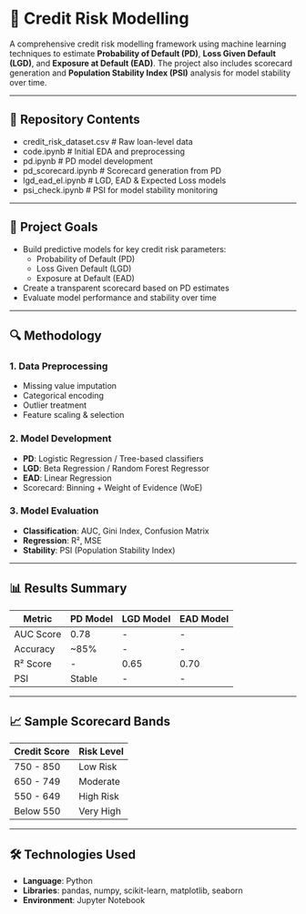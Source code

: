 # 🏦 Credit Risk Modelling

A comprehensive credit risk modelling framework using machine learning techniques to estimate **Probability of Default (PD)**, **Loss Given Default (LGD)**, and **Exposure at Default (EAD)**. The project also includes scorecard generation and **Population Stability Index (PSI)** analysis for model stability over time.

---

## 📁 Repository Contents

- credit_risk_dataset.csv     # Raw loan-level data
- code.ipynb     # Initial EDA and preprocessing
- pd.ipynb     # PD model development
- pd_scorecard.ipynb     # Scorecard generation from PD
- lgd_ead_el.ipynb     # LGD, EAD & Expected Loss models
- psi_check.ipynb     # PSI for model stability monitoring

---

## 🚀 Project Goals

- Build predictive models for key credit risk parameters:
  - Probability of Default (PD)
  - Loss Given Default (LGD)
  - Exposure at Default (EAD)
- Create a transparent scorecard based on PD estimates
- Evaluate model performance and stability over time

---

## 🔍 Methodology

### 1. Data Preprocessing
- Missing value imputation
- Categorical encoding
- Outlier treatment
- Feature scaling & selection

### 2. Model Development
- **PD**: Logistic Regression / Tree-based classifiers
- **LGD**: Beta Regression / Random Forest Regressor
- **EAD**: Linear Regression
- Scorecard: Binning + Weight of Evidence (WoE)

### 3. Model Evaluation
- **Classification**: AUC, Gini Index, Confusion Matrix
- **Regression**: R², MSE
- **Stability**: PSI (Population Stability Index)

---

## 📊 Results Summary

| Metric        | PD Model | LGD Model | EAD Model |
|---------------|----------|-----------|-----------|
| AUC Score     | 0.78     | -         | -         |
| Accuracy      | ~85%     | -         | -         |
| R² Score      | -        | 0.65      | 0.70      |
| PSI           | Stable   | -         | -         |

---

## 📈 Sample Scorecard Bands

| Credit Score | Risk Level |
|--------------|------------|
| 750 - 850    | Low Risk   |
| 650 - 749    | Moderate   |
| 550 - 649    | High Risk  |
| Below 550    | Very High  |

---

## 🛠️ Technologies Used

- **Language**: Python
- **Libraries**: pandas, numpy, scikit-learn, matplotlib, seaborn
- **Environment**: Jupyter Notebook

